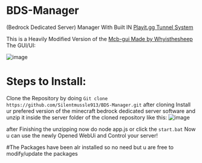 # BDS-Manager
(Bedrock Dedicated Server) Manager With Built IN [Playit.gg Tunnel System](https://playit.gg/)

This is a Heavily Modified Version of the [Mcb-gui Made by Whyisthesheep](https://github.com/whyisthesheep/mcb-gui)
The GUI/UI:

![image](https://github.com/user-attachments/assets/a16ce5e2-fef9-45c3-96ec-d1d4619531bb)

# Steps to Install:
Clone the Repository by doing ``Git clone https://github.com/Silentmussle913/BDS-Manager.git`` 
after cloning Install ur prefered version of the minecraft bedrock dedicated server software and unzip it inside the server folder of the cloned repository like this:
![image](https://github.com/user-attachments/assets/e127e71d-ba58-4253-a233-733f39da9d18)

after Finishing the unzipping now do node app.js or click the ``start.bat``
Now u can use the newly Opened WebUi and Control your server!

#The Packages have been alr installed so no need but u are free to modify/update the packages

